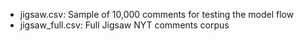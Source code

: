 - jigsaw.csv: Sample of 10,000 comments for testing the model flow 
- jigsaw_full.csv: Full Jigsaw NYT comments corpus
